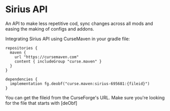# Sirius API
An API to make less repetitive cod, sync changes across all mods and easing the making of configs and addons.


Integrating Sirius API using CurseMaven in your gradle file:

```
repositories { 
  maven { 
    url "https://cursemaven.com" 
    content { includeGroup "curse.maven" } 
  } 
}
```

```
dependencies { 
  implementation fg.deobf("curse.maven:sirius-695681:{fileid}") 
}
```

You can get the fileid from the CurseForge's URL.
Make sure you're looking for the file that starts with [deObf]
